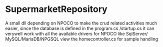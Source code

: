 # SupermarketRepository

A small dll depending on NPOCO to make the crud related activities much easier,
since the database is defined in the program.cs /startup.cs it can verywell work with all the available drivers for NPOCO like SqlServer/ MySQL/MariaDB/NPGSQL 
view the homecontroller.cs for sample handling
